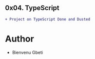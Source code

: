 ## 0x04. TypeScript

```diff
+ Project on TypeScript Done and Dusted

```
# Author 
- Bienvenu Gbeti
